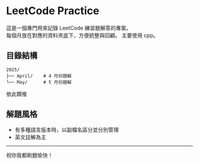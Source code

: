 # LeetCode Practice 

這是一個專門用來記錄 LeetCode 練習題解答的專案。  
每個月放在對應的資料夾底下，方便統整與回顧。
主要使用 cpp。

## 目錄結構
```
2025/
├── April/    # 4 月份題解
└── May/      # 5 月份題解
```
依此類推


## 解題風格  
- 有多種語言版本時，以副檔名區分並分別管理
- 英文註解為主

---

祝你我都刷題愉快！  